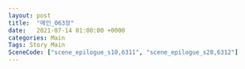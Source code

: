```yaml
---
layout: post
title:  "메인_063장"
date:   2021-07-14 01:00:00 +0000
categories: Main
Tags: Story Main
SceneCode: ["scene_epilogue_s10,6311", "scene_epilogue_s20,6312"]
---
```

